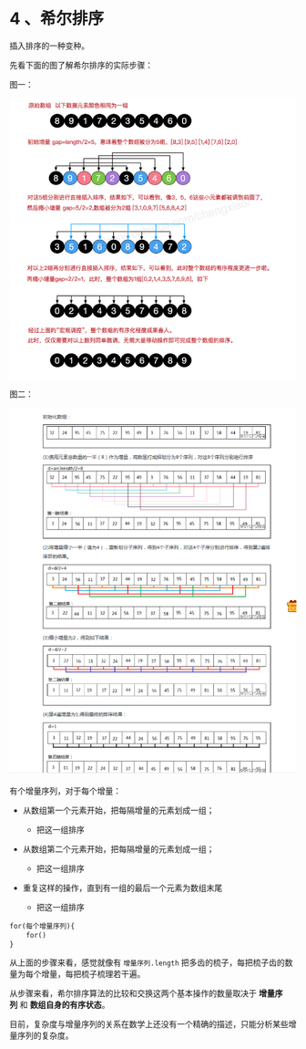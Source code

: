 # 4 、希尔排序

插入排序的一种变种。

先看下面的图了解希尔排序的实际步骤：

图一：

![](img\shellsort_2.jpg)

图二：

![](img\shellsort_1.jpg)

有个增量序列，对于每个增量：

- 从数组第一个元素开始，把每隔增量的元素划成一组；

  - 把这一组排序

    

- 从数组第二个元素开始，把每隔增量的元素划成一组；

  - 把这一组排序

    

- 重复这样的操作，直到有一组的最后一个元素为数组末尾

  - 把这一组排序

```
for(每个增量序列){
    for()
}
```





从上面的步骤来看，感觉就像有  `增量序列.length`  把多齿的梳子，每把梳子齿的数量为每个增量，每把梳子梳理若干遍。

从步骤来看，希尔排序算法的比较和交换这两个基本操作的数量取决于 **增量序列** 和 **数组自身的有序状态**。

目前，复杂度与增量序列的关系在数学上还没有一个精确的描述，只能分析某些增量序列的复杂度。

```java

```




